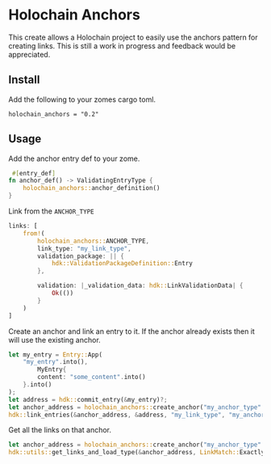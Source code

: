 # Holochain Anchors
This create allows a Holochain project to easily use the anchors pattern for creating links.
This is still a work in progress and feedback would be appreciated.

## Install
Add the following to your zomes cargo toml.
```
holochain_anchors = "0.2"
```

## Usage
Add the anchor entry def to your zome.
```rust
 #[entry_def]
fn anchor_def() -> ValidatingEntryType {
    holochain_anchors::anchor_definition()
}
```
Link from the `ANCHOR_TYPE`    
```rust
links: [
    from!(
        holochain_anchors::ANCHOR_TYPE,
        link_type: "my_link_type",
        validation_package: || {
            hdk::ValidationPackageDefinition::Entry
        },

        validation: |_validation_data: hdk::LinkValidationData| {
            Ok(())
        }
    )
]
```
Create an anchor and link an entry to it.
If the anchor already exists then it will use the existing anchor.
```rust
let my_entry = Entry::App(
    "my_entry".into(),
        MyEntry{
        content: "some_content".into()
    }.into()
);
let address = hdk::commit_entry(&my_entry)?;
let anchor_address = holochain_anchors::create_anchor("my_anchor_type".into(), "my_anchor".into())?;
hdk::link_entries(&anchor_address, &address, "my_link_type", "my_anchor")?;
```
Get all the links on that anchor.
```rust
let anchor_address = holochain_anchors::create_anchor("my_anchor_type".into(), "my_anchor".into())?;
hdk::utils::get_links_and_load_type(&anchor_address, LinkMatch::Exactly("my_link_type"), LinkMatch::Any)
```